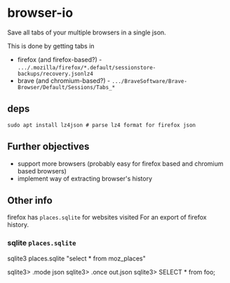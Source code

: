 # browser-io

Save all tabs of your multiple browsers in a single json.

This is done by getting tabs in 
- firefox (and firefox-based?) - `.../.mozilla/firefox/*.default/sessionstore-backups/recovery.jsonlz4`
- brave (and chromium-based?) - `.../BraveSoftware/Brave-Browser/Default/Sessions/Tabs_*`

## deps 

```
sudo apt install lz4json # parse lz4 format for firefox json
```

## Further objectives 

- support more browsers (probably easy for firefox based and chromium based browsers)
- implement way of extracting browser's history 

## Other info

firefox has `places.sqlite` for websites visited
For an export of firefox history.

### sqlite `places.sqlite`

sqlite3 places.sqlite "select \* from moz_places"

sqlite3> .mode json
sqlite3> .once out.json
sqlite3> SELECT \* from foo;
